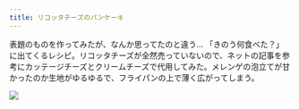 ```yaml
---
title: リコッタチーズのパンケーキ
---
```


表題のものを作ってみたが、なんか思ってたのと違う... 「きのう何食べた？」に出てくるレシピ。リコッタチーズが全然売っていないので、ネットの記事を参考にカッテージチーズとクリームチーズで代用してみた。メレンゲの泡立てが甘かったのか生地がゆるゆるで、フライパンの上で薄く広がってしまう。

![](https://photos.apkas.net/medium/202509/20250907-AR500081.webp)
